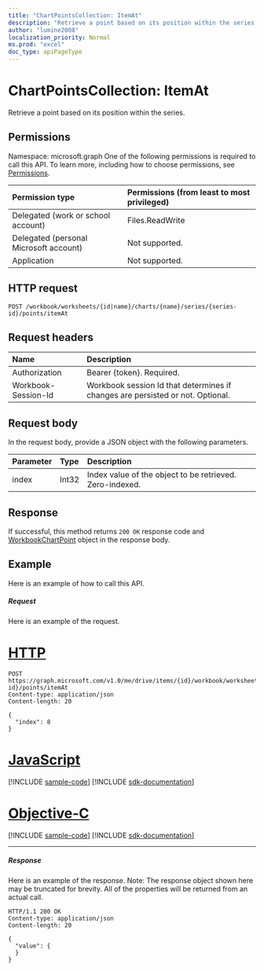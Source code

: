 ```yaml
---
title: "ChartPointsCollection: ItemAt"
description: "Retrieve a point based on its position within the series."
author: "lumine2008"
localization_priority: Normal
ms.prod: "excel"
doc_type: apiPageType
---
```


# ChartPointsCollection: ItemAt

Retrieve a point based on its position within the series.
## Permissions

Namespace: microsoft.graph
One of the following permissions is required to call this API. To learn more, including how to choose permissions, see [Permissions](/graph/permissions-reference).

|Permission type      | Permissions (from least to most privileged)              |
|:--------------------|:---------------------------------------------------------|
|Delegated (work or school account) | Files.ReadWrite    |
|Delegated (personal Microsoft account) | Not supported.    |
|Application | Not supported. |

## HTTP request

<!-- { "blockType": "ignored" } -->
```http
POST /workbook/worksheets/{id|name}/charts/{name}/series/{series-id}/points/itemAt

```
## Request headers
| Name       | Description|
|:---------------|:----------|
| Authorization  | Bearer {token}. Required. |
| Workbook-Session-Id  | Workbook session Id that determines if changes are persisted or not. Optional.|

## Request body
In the request body, provide a JSON object with the following parameters.

| Parameter	   | Type	|Description|
|:---------------|:--------|:----------|
|index|Int32|Index value of the object to be retrieved. Zero-indexed.|

## Response

If successful, this method returns `200 OK` response code and [WorkbookChartPoint](../resources/chartpoint.md) object in the response body.

## Example
Here is an example of how to call this API.
##### Request
Here is an example of the request.

# [HTTP](#tab/http)
<!--{
  "blockType": "request",
  "isComposable": true,
  "name": "chartpointscollection_itemat",
  "idempotent": true,
  "@type": "requestBodyResourceFor.chartpointscollection_itemat"
}-->
```http
POST https://graph.microsoft.com/v1.0/me/drive/items/{id}/workbook/worksheets/{id|name}/charts/{name}/series/{series-id}/points/itemAt
Content-type: application/json
Content-length: 20

{
  "index": 8
}
```
# [JavaScript](#tab/javascript)
[!INCLUDE [sample-code](../includes/snippets/javascript/chartpointscollection-itemat-javascript-snippets.md)]
[!INCLUDE [sdk-documentation](../includes/snippets/snippets-sdk-documentation-link.md)]

# [Objective-C](#tab/objc)
[!INCLUDE [sample-code](../includes/snippets/objc/chartpointscollection-itemat-objc-snippets.md)]
[!INCLUDE [sdk-documentation](../includes/snippets/snippets-sdk-documentation-link.md)]

---


##### Response
Here is an example of the response. Note: The response object shown here may be truncated for brevity. All of the properties will be returned from an actual call.
<!-- {
  "blockType": "response",
  "truncated": true,
  "@odata.type": "microsoft.graph.workbookChartPoint"
} -->
```http
HTTP/1.1 200 OK
Content-type: application/json
Content-length: 20

{
  "value": {
  }
}
```

<!-- uuid: 8fcb5dbc-d5aa-4681-8e31-b001d5168d79
2015-10-25 14:57:30 UTC -->
<!-- {
  "type": "#page.annotation",
  "description": "ChartPointsCollection: ItemAt",
  "keywords": "",
  "section": "documentation",
  "tocPath": "",
  "suppressions": [
  ]
}-->
